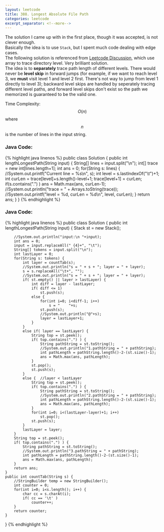 ```yaml
---
layout: leetcode
title: 388. Longest Absolute File Path
categories: leetcode
excerpt_separator: <!--more-->
---
```

The solution I came up with in the first place, though it was accepted, is not clever enough.  
Basically the idea is to use `Stack`, but I spent much code dealing with edge cases.  
The following solution is referenced from [Leetcode Discussion](https://discuss.leetcode.com/topic/55247/9-lines-4ms-java-solution/2), which use array to trace directory level. Very brilliant solution.  
The idea is to **separately** trace path length of different levels. There would never be **level skip** in forward jumps (for example, if we want to reach level 3, we **must** visit level 1 and level 2 first. There's not way to jump from level 1 directly to level 3); backward level skips are handled by seperately tracing different level paths, and forward level skips don't exist so the path we memorized is guaranteed to be the valid one.  

Time Complexity: $$O(n)$$ where $$n$$ is the number of lines in the input string.
<!--more-->
### Java Code:
{% highlight java linenos %}
public class Solution {
    public int lengthLongestPath(String input) {
        String[] lines = input.split("\n");
        int[] trace = new int[lines.length+1];
        int ans = 0;
        for(String s: lines) {
            //System.out.printf("Current line = %s\n", s);
            int level = s.lastIndexOf("\t")+1;
            int curLen = trace[level]+s.length()-level+1;
            trace[level+1] = curLen;
            if(s.contains(".") )
                ans = Math.max(ans, curLen-1);
            //System.out.println("trace = " + Arrays.toString(trace));
            //System.out.printf("level = %d, curLen = %d\n", level, curLen);
        }
        return ans;
    }
}
{% endhighlight %}
### Java Code:
{% highlight java linenos %}
public class Solution {
    public int lengthLongestPath(String input) {
        Stack<String> st = new Stack<String>();
        
        //System.out.println("input:\n "+input);
        int ans = 0;
        input = input.replaceAll(" {4}+", "\t");
        String[] tokens = input.split("\n");
        int lastLayer = 0;
        for(String s: tokens) {
            int layer = countTab(s);
            //System.out.println("s = " + s + "; layer = " + layer);
            s = s.replaceAll("\t+", "");
            //System.out.println("s = " + s + "; layer = " + layer);
            if( st.empty() || layer > lastLayer) {
                int diff = layer - lastLayer;
                if( diff <= 1)
                    st.push(s);
                else {
                    for(int i=0; i<diff-1; i++)
                        s = "    "+s;
                    st.push(s);
                    //System.out.println("@"+s);
                    layer = lastLayer+1;
                }
            }
            else if( layer == lastLayer) {
                String top = st.peek();
                if( top.contains(".") ) {
                    String pathString = st.toString();
                    //System.out.println("1.pathString = " + pathString);
                    int pathLength = pathString.length()-2-(st.size()-1);
                    ans = Math.max(ans, pathLength);
                }
                st.pop();
                st.push(s);
            }
            else {  //layer < lastLayer
                String top = st.peek();
                if( top.contains(".") ) {
                    String pathString = st.toString();
                    //System.out.println("2.pathString = " + pathString);
                    int pathLength = pathString.length()-2-(st.size()-1);
                    ans = Math.max(ans, pathLength);
                }
                for(int i=0; i<(lastLayer-layer)+1; i++)
                    st.pop();
                st.push(s);
            }
            lastLayer = layer; 
        }
        String top = st.peek();
        if( top.contains(".") ) {
            String pathString = st.toString();
            //System.out.println("3.pathString = " + pathString);
            int pathLength = pathString.length()-2-(st.size()-1);
            ans = Math.max(ans, pathLength);
        }
        return ans;
    }
    public int countTab(String s) {
        //StringBuilder temp = new StringBuilder();
        int counter = 0;
        for(int i=0; i<s.length(); i++) {
            char cc = s.charAt(i);
            if( cc == '\t' )
                counter++;
        }
        return counter;
    }
}
{% endhighlight %}
